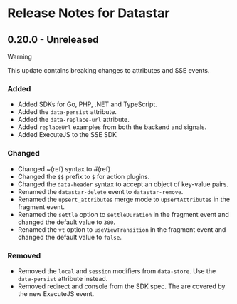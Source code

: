 # Release Notes for Datastar

## 0.20.0 - Unreleased

> [!WARNING]
> This update contains breaking changes to attributes and SSE events.

### Added

- Added SDKs for Go, PHP, .NET  and TypeScript.
- Added the `data-persist` attribute.
- Added the `data-replace-url` attribute.
- Added `replaceUrl` examples from both the backend and signals.
- Added ExecuteJS to the SSE SDK

### Changed

- Changed ~(ref) syntax to #(ref)
- Changed the `$$` prefix to `$` for action plugins.
- Changed the `data-header` syntax to accept an object of key-value pairs.
- Renamed the `datastar-delete` event to `datastar-remove`.
- Renamed the `upsert_attributes` merge mode to `upsertAttributes` in the fragment event.
- Renamed the `settle` option to `settleDuration` in the fragment event and changed the default value to `300`.
- Renamed the `vt` option to `useViewTransition` in the fragment event and changed the default value to `false`.

### Removed
- Removed the `local` and `session` modifiers from `data-store`. Use the `data-persist` attribute instead.
- Removed redirect and console from the SDK spec.  The are covered by the new ExecuteJS event.